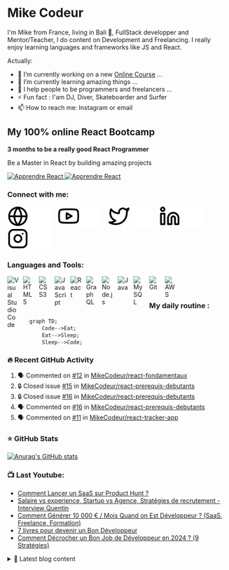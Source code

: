 # Mike Codeur
I'm Mike from France, living in Bali 🌴, FullStack developper and Mentor/Teacher, I do content on Development and Freelancing. I really enjoy learning languages and frameworks like JS and React. 

<!--
**MikeCodeur/MikeCodeur** is a ✨ _special_ ✨ repository because its `README.md` (this file) appears on your GitHub profile.
-->
Actually:

- 🔭 I’m currently working on a new [Online Course][courses] ...
- 🌱 I’m currently learning amazing things ...
- 👯 I help people to be programmers and freelancers ...
- ⚡ Fun fact : I'am DJ, Diver, Skateboarder and Surfer
- 📫 How to reach me: Instagram or email

## My 100% online React Bootcamp

 <strong>
    3 months to be a really good React Programmer
  </strong>
  <p>
    Be a Master in React by building amazing projects
  </p>

  <a href="https://go.mikecodeur.com/react-mastery">
    <img 
      alt="Apprendre React"
      src="https://mikecodeur.com/mike/assets/courses/react-mastery.png"
    />
  </a>
 
  <a href="https://go.mikecodeur.com/react-mastery" >
    <img width="100"
      alt="Apprendre React"
      src="https://mikecodeur.com/mike/assets/mikecodeur-trans.png"
    />
  </a>


### Connect with me:

[![img_contact](./img/globe-light.svg)](https://mikecodeur.com#gh-light-mode-only)
[![img_contact](./img/globe-dark.svg)](https://mikecodeur.com#gh-dark-mode-only)
&nbsp;&nbsp;
[![img_contact](./img/youtube-light.svg)](https://go.mikecodeur.com/youtube#gh-light-mode-only)
[![img_contact](./img/youtube-dark.svg)](https://go.mikecodeur.com/youtube#gh-dark-mode-only)
&nbsp;&nbsp;
[![img_contact](./img/twitter-light.svg)](https://twitter.com/mikecodeur#gh-light-mode-only)
[![img_contact](./img/twitter-dark.svg)](https://twitter.com/mikecodeur#gh-dark-mode-only)
&nbsp;&nbsp;
[![img_contact](./img/linkedin-light.svg)](https://www.linkedin.com/company/mike-codeur/#gh-light-mode-only)
[![img_contact](./img/linkedin-dark.svg)](https://www.linkedin.com/company/mike-codeur/#gh-dark-mode-only)
&nbsp;&nbsp;
[![img_contact](./img/instagram-light.svg)](https://instagram.com/mikecodeur#gh-light-mode-only)
[![img_contact](./img/instagram-dark.svg)](https://instagram.com/mikecodeur#gh-dark-mode-only)

### Languages and Tools:

[<img align="left" alt="Visual Studio Code" width="26px" src="https://cdn.jsdelivr.net/gh/devicons/devicon/icons/vscode/vscode-original.svg" style="padding-right:10px;" />][youtubeplaylist]

[<img align="left" alt="HTML5" width="26px" src="https://cdn.jsdelivr.net/gh/devicons/devicon/icons/html5/html5-original.svg" style="padding-right:10px;" />][youtubeplaylist]
[<img align="left" alt="CSS3" width="26px" src="https://cdn.jsdelivr.net/gh/devicons/devicon/icons/css3/css3-original.svg" style="padding-right:10px;" />][youtubeplaylist]
[<img align="left" alt="JavaScript" width="26px" src="https://cdn.jsdelivr.net/gh/devicons/devicon/icons/javascript/javascript-original.svg" style="padding-right:10px;" />][youtubeplaylist]
[<img align="left" alt="React" width="26px" src="https://cdn.jsdelivr.net/gh/devicons/devicon/icons/react/react-original.svg" style="padding-right:10px;" />][youtubeplaylist]
[<img align="left" alt="GraphQL" width="26px" src="https://cdn.jsdelivr.net/gh/devicons/devicon/icons/graphql/graphql-plain.svg" style="padding-right:10px;" />][youtubeplaylist]
[<img align="left" alt="Node.js" width="26px" src="https://cdn.jsdelivr.net/gh/devicons/devicon/icons/nodejs/nodejs-original.svg" style="padding-right:10px;" />][youtubeplaylist]
[<img align="left" alt="Java" width="26px" src="https://cdn.jsdelivr.net/gh/devicons/devicon/icons/java/java-original.svg" style="padding-right:10px;" />][youtubeplaylist]
[<img align="left" alt="MySQL" width="26px" src="https://cdn.jsdelivr.net/gh/devicons/devicon/icons/mysql/mysql-original.svg" style="padding-right:10px;" />][youtubeplaylist]
[<img align="left" alt="Git" width="26px" src="https://cdn.jsdelivr.net/gh/devicons/devicon/icons/git/git-original.svg" style="padding-right:10px;" />][youtubeplaylist]


[<img align="left" alt="AWS" width="25px" src="https://cdn.jsdelivr.net/gh/devicons/devicon/icons/amazonwebservices/amazonwebservices-original.svg" style="padding-right:11px;" />][youtubeplaylist]


<br />
<br />

### My daily routine :

```mermaid
  graph TD;
      Code-->Eat;
      Eat-->Sleep;
      Sleep-->Code;
```

### 🔥 Recent GitHub Activity
<!--START_SECTION:activity-->
1. 🗣 Commented on [#12](https://github.com/MikeCodeur/react-fondamentaux/issues/12#issuecomment-1982195326) in [MikeCodeur/react-fondamentaux](https://github.com/MikeCodeur/react-fondamentaux)
2. 🔒 Closed issue [#15](https://github.com/MikeCodeur/react-prerequis-debutants/issues/15) in [MikeCodeur/react-prerequis-debutants](https://github.com/MikeCodeur/react-prerequis-debutants)
3. 🔒 Closed issue [#16](https://github.com/MikeCodeur/react-prerequis-debutants/issues/16) in [MikeCodeur/react-prerequis-debutants](https://github.com/MikeCodeur/react-prerequis-debutants)
4. 🗣 Commented on [#16](https://github.com/MikeCodeur/react-prerequis-debutants/issues/16#issuecomment-1858747737) in [MikeCodeur/react-prerequis-debutants](https://github.com/MikeCodeur/react-prerequis-debutants)
5. 🗣 Commented on [#11](https://github.com/MikeCodeur/react-tracker-app/issues/11) in [MikeCodeur/react-tracker-app](https://github.com/MikeCodeur/react-tracker-app)
<!--END_SECTION:activity-->

### ⭐ GitHub Stats

[![Anurag's GitHub stats](https://github-readme-stats.vercel.app/api?username=MikeCodeur&show_icons=true&hide_border=false&title_color=3B1F94f&icon_color=FFE500&bg_color=09131B&text_color=ffffff&border_color=0c1a25)](https://github.com/anuraghazra/github-readme-stats)

### 📺 Last Youtube:

<!-- YOUTUBE:START -->
- [Comment Lancer un SaaS sur Product Hunt ?](https://www.youtube.com/watch?v=NkmeNhnQTD0)
- [Salaire vs experience, Startup vs Agence, Stratégies de recrutement - Interview Quentin](https://www.youtube.com/watch?v=9eloKWNQFZg)
- [Comment Générer 10 000 € / Mois Quand on Est Développeur ? &lpar;SaaS, Freelance, Formation&rpar;](https://www.youtube.com/watch?v=DFOiHefm-VI)
- [7 livres pour devenir un Bon Développeur](https://www.youtube.com/watch?v=MxhEUf7uTaw)
- [Comment Décrocher un Bon Job de Développeur en 2024 ? &lpar;9 Stratégies&rpar;](https://www.youtube.com/watch?v=79sOYdLyE-w)
<!-- YOUTUBE:END -->

<details>
  <summary>📒 Latest blog content</summary>

<!-- BLOG-POST-LIST:START -->
- [Meilleure stratégie pour décrocher un Job DEV en 2024](https://www.mikecodeur.com/2024/04/03/meilleure-strategie-pour-decrocher-un-job-dev-en-2024/)
- [Décrocher un bon job en 2024](https://www.mikecodeur.com/2024/04/01/decrocher-un-bon-job-en-2024/)
- [Stratégies pour décrocher un bon job en 2024](https://www.mikecodeur.com/2024/03/29/strategies-pour-decrocher-un-bon-job-en-2024/)
- [Conseils pour décrocher un job en 2024](https://www.mikecodeur.com/2024/03/28/conseils-pour-decrocher-un-job-en-2024/)
- [47k€ en CDI, Salaire vs XP,  Startup vs Agence, Stratégies de recrutement – Interview Quentin](https://www.mikecodeur.com/2024/03/21/47ke-en-cdi-salaire-vs-xp-startup-vs-agence-strategies-de-recrutement-interview-quentin/)
<!-- BLOG-POST-LIST:END -->
</details>

[courses]: https://www.mikecodeur.com
[website]: https://go.mikecodeur.com/blog
[insta]: https://go.mikecodeur.com/instagram
[Youtube]: https://go.mikecodeur.com/youtube
[youtubeplaylist]: https://www.youtube.com/channel/UC7BNBNLwMF8GjgXLDP8PWQw
